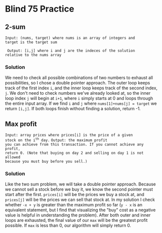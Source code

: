 # Blind 75 Practice

## 2-sum

<code>Input: (nums, target) where nums is an array of integers and target is the target sum </code>

<code> Output: [i,j] where i and j are the indeces of the solution relative to the nums array </code>

### Solution

We need to check all possible combinations of two numbers to exhaust all possibilities, so I chose a double pointer approach. The outer loop keeps track of the first index `i`, and the inner loop keeps track of the second index, `j`. We don't need to check numbers we've already looked at, so the inner loop index `j` will begin at `i+1`, where `i` simply starts at 0 and loops through the entire input array. If we find `i` and `j` where `nums[1]+nums[j] = target` we return `[i,j]`. If both loops finish without finding a solution, return -1.

## Max profit

<code>Input: array prices where prices[i] is the price of a given stock on the i<sup>th</sup> day.</code>
<code>Output: the maximum profit you can achieve from this transaction. If you cannot achieve any profit, return 0. (Note that buying on day 2 and selling on day 1 is not allowed because you must buy before you sell.)</code>

### Solution

Like the two sum problem, we will take a double pointer approach. Because we cannot sell a stock before we buy it, we know the second pointer must start after the first. `prices[i]` will be the prices we buy a stock at, and `prices[j]` will be the prices we can sell that stock at. In my solution I check whether `-x + y` is greater than the maximum profit so far (`y - x` is an equivalent statement, but I find that visualizing the "buy" cost as a negative value is helpful in understanding the problem). After both outer and inner loops are exhausted, the final value of our `max` will be the greatest profit possible. If `max` is less than 0, our algorithm will simply return 0.
